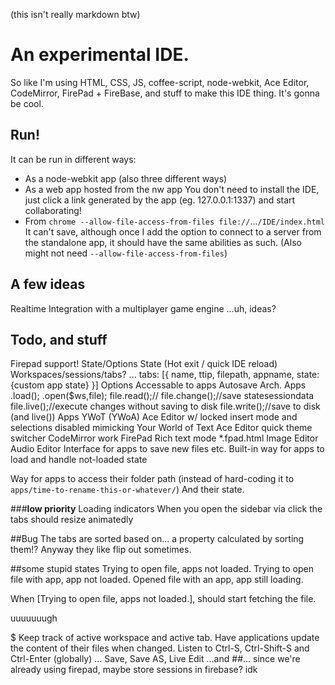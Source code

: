 (this isn't really markdown btw)

# An experimental IDE.
So like I'm using HTML, CSS, JS, coffee-script, node-webkit, Ace Editor, CodeMirror, FirePad + FireBase, and stuff to make this IDE thing. It's gonna be cool.

## Run!
It can be run in different ways:
 * As a node-webkit app (also three different ways)
 * As a web app hosted from the nw app
	You don't need to install the IDE, just click a link generated by the app (eg. 127.0.0.1:1337) and start collaborating!
 * From `chrome --allow-file-access-from-files file://`...`/IDE/index.html`
	It can't save, although once I add the option to connect to a server from the standalone app, it should have the same abilities as such.
	(Also might not need `--allow-file-access-from-files`)

## A few ideas
Realtime Integration with a multiplayer game engine
...uh, ideas?


## Todo, and stuff
Firepad support!
State/Options
	State
		(Hot exit / quick IDE reload)
		Workspaces/sessions/tabs? ...
			tabs: [{
				name, ttip,
				filepath,
				appname,
				state: {custom app state}
			}]
	Options
		Accessable to apps
	Autosave
Arch.
	Apps
		.load();
		.open($ws,file);
		file.read();//
		file.change();//save statesessiondata
		file.live();//execute changes without saving to disk
		file.write();//save to disk (and live())
Apps
	YWoT (YWoA)
		Ace Editor w/ locked insert mode and selections disabled mimicking Your World of Text
	Ace Editor
		quick theme switcher
	CodeMirror
		work
	FirePad
		Rich text mode
		*.fpad.html
	Image Editor
	Audio Editor
Interface for apps to save new files etc.
Built-in way for apps to load and handle not-loaded state

Way for apps to access their folder path (instead of hard-coding it to `apps/time-to-rename-this-or-whatever/`)
And their state.

###__low priority__
Loading indicators
When you open the sidebar via click the tabs should resize animatedly

##Bug
The tabs are sorted based on... a property calculated by sorting them!?
Anyway they like flip out sometimes.


##some stupid states
Trying to open file, apps not loaded.
Trying to open file with app, app not loaded.
Opened file with an app, app still loading.

When [Trying to open file, apps not loaded.], should start fetching the file.

uuuuuuugh

$
Keep track of active workspace and active tab.
Have applications update the content of their files when changed.
Listen to Ctrl-S, Ctrl-Shift-S and Ctrl-Enter (globally) ...
               Save,   Save AS,    Live Edit
...and 
##...
since we're already using firepad, maybe store sessions in firebase? idk
